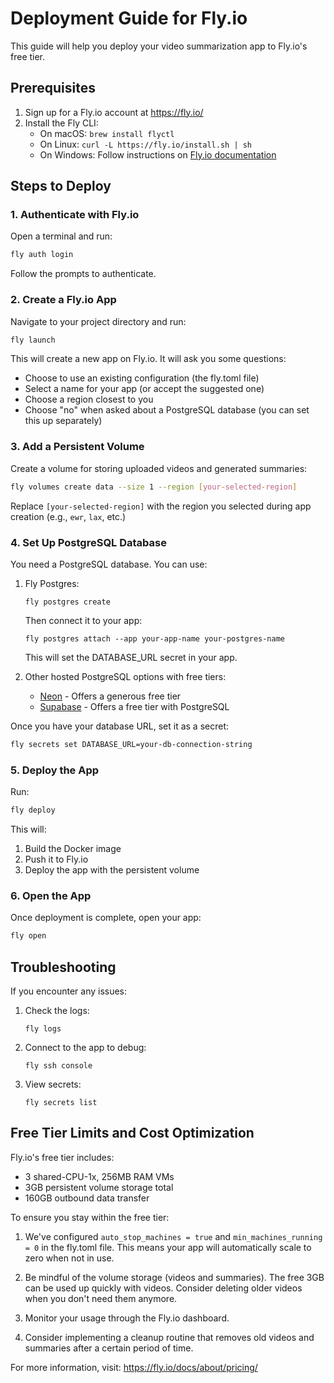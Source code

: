 # Deployment Guide for Fly.io

This guide will help you deploy your video summarization app to Fly.io's free tier.

## Prerequisites

1. Sign up for a Fly.io account at https://fly.io/
2. Install the Fly CLI:
   - On macOS: `brew install flyctl`
   - On Linux: `curl -L https://fly.io/install.sh | sh`
   - On Windows: Follow instructions on [Fly.io documentation](https://fly.io/docs/hands-on/install-flyctl/)

## Steps to Deploy

### 1. Authenticate with Fly.io

Open a terminal and run:

```bash
fly auth login
```

Follow the prompts to authenticate.

### 2. Create a Fly.io App

Navigate to your project directory and run:

```bash
fly launch
```

This will create a new app on Fly.io. It will ask you some questions:

- Choose to use an existing configuration (the fly.toml file)
- Select a name for your app (or accept the suggested one)
- Choose a region closest to you
- Choose "no" when asked about a PostgreSQL database (you can set this up separately)

### 3. Add a Persistent Volume

Create a volume for storing uploaded videos and generated summaries:

```bash
fly volumes create data --size 1 --region [your-selected-region]
```

Replace `[your-selected-region]` with the region you selected during app creation (e.g., `ewr`, `lax`, etc.)

### 4. Set Up PostgreSQL Database

You need a PostgreSQL database. You can use:

1. Fly Postgres: 
   ```
   fly postgres create
   ```

   Then connect it to your app:
   ```
   fly postgres attach --app your-app-name your-postgres-name
   ```

   This will set the DATABASE_URL secret in your app.

2. Other hosted PostgreSQL options with free tiers:
   - [Neon](https://neon.tech) - Offers a generous free tier
   - [Supabase](https://supabase.com) - Offers a free tier with PostgreSQL

Once you have your database URL, set it as a secret:

```bash
fly secrets set DATABASE_URL=your-db-connection-string
```

### 5. Deploy the App

Run:

```bash
fly deploy
```

This will:
1. Build the Docker image
2. Push it to Fly.io
3. Deploy the app with the persistent volume

### 6. Open the App

Once deployment is complete, open your app:

```bash
fly open
```

## Troubleshooting

If you encounter any issues:

1. Check the logs:
   ```
   fly logs
   ```

2. Connect to the app to debug:
   ```
   fly ssh console
   ```

3. View secrets:
   ```
   fly secrets list
   ```

## Free Tier Limits and Cost Optimization

Fly.io's free tier includes:
- 3 shared-CPU-1x, 256MB RAM VMs
- 3GB persistent volume storage total
- 160GB outbound data transfer

To ensure you stay within the free tier:

1. We've configured `auto_stop_machines = true` and `min_machines_running = 0` in the fly.toml file. This means your app will automatically scale to zero when not in use.

2. Be mindful of the volume storage (videos and summaries). The free 3GB can be used up quickly with videos. Consider deleting older videos when you don't need them anymore.

3. Monitor your usage through the Fly.io dashboard.

4. Consider implementing a cleanup routine that removes old videos and summaries after a certain period of time.

For more information, visit: https://fly.io/docs/about/pricing/